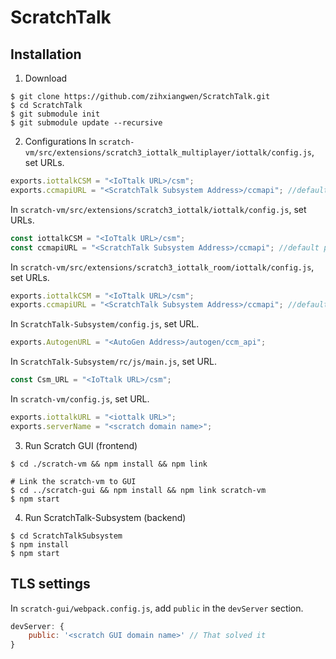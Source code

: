 # ScratchTalk

## Installation
1. Download
``` command
$ git clone https://github.com/zihxiangwen/ScratchTalk.git
$ cd ScratchTalk
$ git submodule init
$ git submodule update --recursive
```

2. Configurations
In `scratch-vm/src/extensions/scratch3_iottalk_multiplayer/iottalk/config.js`, set URLs.
```js
exports.iottalkCSM = "<IoTtalk URL>/csm";
exports.ccmapiURL = "<ScratchTalk Subsystem Address>/ccmapi"; //default port 8999
```

In `scratch-vm/src/extensions/scratch3_iottalk/iottalk/config.js`, set URLs.
```js
const iottalkCSM = "<IoTtalk URL>/csm";
const ccmapiURL = "<ScratchTalk Subsystem Address>/ccmapi"; //default port 8999
```

In `scratch-vm/src/extensions/scratch3_iottalk_room/iottalk/config.js`, set URLs.
```js
exports.iottalkCSM = "<IoTtalk URL>/csm";
exports.ccmapiURL = "<ScratchTalk Subsystem Address>/ccmapi"; //default port 8999
```

In `ScratchTalk-Subsystem/config.js`, set URL.
```js
exports.AutogenURL = "<AutoGen Address>/autogen/ccm_api";
```
In `ScratchTalk-Subsystem/rc/js/main.js`, set URL.
```js
const Csm_URL = "<IoTtalk URL>/csm";
```

In `scratch-vm/config.js`, set URL.
```js
exports.iottalkURL = "<iottalk URL>";
exports.serverName = "<scratch domain name>";
```

3. Run Scratch GUI (frontend)
``` command
$ cd ./scratch-vm && npm install && npm link

# Link the scratch-vm to GUI
$ cd ../scratch-gui && npm install && npm link scratch-vm
$ npm start
```

4. Run ScratchTalk-Subsystem (backend)
``` command
$ cd ScratchTalkSubsystem
$ npm install
$ npm start
```

## TLS settings
In `scratch-gui/webpack.config.js`, add `public` in the `devServer` section.
```js
devServer: {
    public: '<scratch GUI domain name>' // That solved it
}
```
